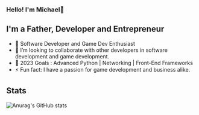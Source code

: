 ### Hello! I'm Michael👋 


## I'm a Father, Developer and Entrepreneur

- 🌱 Software Developer and Game Dev Enthusiast
- 👯 I’m looking to collaborate with other developers in software development and game development.
- 🥅 2023 Goals : Advanced Python | Networking | Front-End Frameworks
- ⚡ Fun fact: I have a passion for game development and business alike.


## Stats

![Anurag's GitHub stats](https://github-readme-stats.vercel.app/api?username=Fulosophy&show_icons=true&theme=dark&count_private=true)
